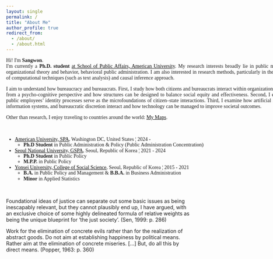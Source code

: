 ```yaml
---
layout: single
permalink: /
title: "About Me"
author_profile: true
redirect_from: 
  - /about/
  - /about.html
---
```

<style>
  a {
    color: black; 
    text-decoration: underline; 
  }
</style>

<style>
@import url('https://fonts.googleapis.com/css2?family=Source+Sans+3:ital,wght@0,200..900;1,200..900&display=swap');
.custom_font{
  font-family: "Source Sans 3", serif;
  font-optical-sizing: auto;
  font-weight: 450;
  font-style: normal;
}
</style>

<div style class= custom_font>
<div style="width: 800px; margin-left: 0; text-align: justify;">
<p>
Hi! I'm <b>Sangwon</b>.<br>
I'm currently a <b> Ph.D. student </b> <a href="https://www.american.edu/spa/dpap/index.cfm" target="_blank"> at School of Public Affairs, American University</a>. My research interests broadly lie in public management, organizational theory and behavior, behavioral public administration. I am also interested in research methods, particularly in the application of computational techniques (such as text analysis) and causal inference approach.<br>

I aim to understand how bureaucracy and bureaucrats. First, I study how both citizens and bureaucrats interact within organizational structures from a psycho-cognitive perspective and how structures can be designed to balance social equity and effectiveness. Second, I explore how public employees’ identity processes serve as the microfoundations of citizen–state interactions. Third, I examine how artificial intelligence, information systems, and bureaucratic discretion interact and how technology can be managed to improve societal outcomes.<br>

Other than research, I enjoy traveling to countries around the world: <a href="https://www.google.com/maps/d/u/0/edit?mid=1EL3lmIvsf7OJClETAXOsiJUonQRItdQ&usp=sharing" target="_blank">My Maps</a>.

<br>

<ul style="line-height: 1.1;">
  <li>
    <a href="https://www.american.edu/spa/dpap/index.cfm" target="_blank">American University, SPA</a>, Washington DC, United States ¦ 2024 - 
    <ul>
      <li><b>Ph.D Student</b> in Public Administration & Policy (Public Administration Concentration)</li>
    </ul>
  </li>
  <li>
    <a href="http://gspa.snu.ac.kr/en" target="_blank">Seoul National University, GSPA</a>, Seoul, Republic of Korea ¦ 2021 - 2024
    <ul>
      <li><b>Ph.D Student</b> in Public Policy</li>
      <li><b>M.P.P.</b> in Public Policy</li>
    </ul>
  </li>
  <li>
    <a href="https://yupa.yonsei.ac.kr/yupa_en/index.do" target="_blank">Yonsei University, College of Social Science</a>, Seoul, Republic of Korea ¦ 2015 - 2021
    <ul>
      <li><b>B.A.</b> in Public Policy and Management & <b>B.B.A.</b> in Business Administration</li>
      <li><b>Minor</b> in Applied Statistics</li>
    </ul>
  </li>
</ul>
</p>
</div>
</div>

<br>

> <div style="width: 780px; text-align: justify; font-size: 0.9em">
  Foundational ideas of justice can separate out some basic issues as being inescapably relevant, but they cannot plausibly end up, I have argued, with an exclusive choice of some highly delineated formula of relative weights as being the unique blueprint for ‘the just society’. (Sen, 1999: p. 286) </div>

>  <div style="width: 780px; text-align: justify; font-size: 0.9em">
  Work for the elimination of concrete evils rather than for the realization of abstract goods. Do not aim at establishing happiness by political means. Rather aim at the elimination of concrete miseries. [...] But, do all this by direct means. (Popper, 1963: p. 360) </div>

